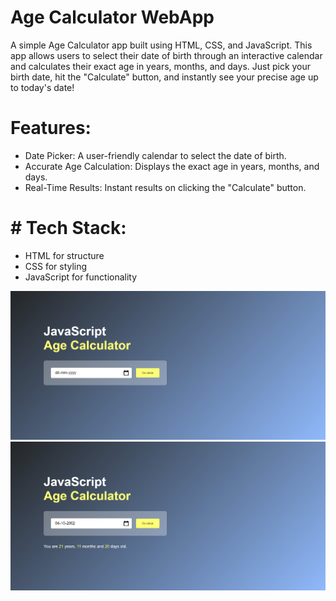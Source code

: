 # Age Calculator WebApp
A simple Age Calculator app built using HTML, CSS, and JavaScript. This app allows users to select their date of birth through an interactive calendar and calculates their exact age in years, months, and days. Just pick your birth date, hit the "Calculate" button, and instantly see your precise age up to today's date!
# Features:
- Date Picker: A user-friendly calendar to select the date of birth.<br>
- Accurate Age Calculation: Displays the exact age in years, months, and days.<br>
- Real-Time Results: Instant results on clicking the "Calculate" button.<br>
# # Tech Stack:
- HTML for structure<br>
- CSS for styling<br>
- JavaScript for functionality<br>

![image alt](https://github.com/Yashpalsinh04/Age_Calculator_WebApp/blob/b0c56691e6294a5e98ecc8bab6d95b769bddcd14/Screenshot1.png)
![image alt](https://github.com/Yashpalsinh04/Age_Calculator_WebApp/blob/b0c56691e6294a5e98ecc8bab6d95b769bddcd14/Screenshot2.png)